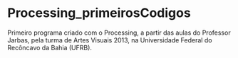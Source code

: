 # Processing_primeirosCodigos

<p>
Primeiro programa criado com o Processing, a partir das aulas do Professor Jarbas, pela turma de Artes Visuais 2013, na Universidade Federal do Recôncavo da Bahia (UFRB).
</p>
